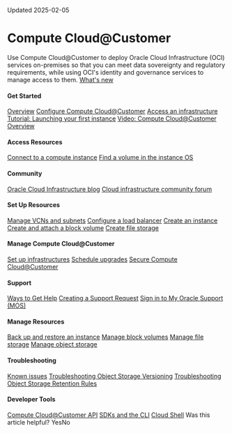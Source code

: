 Updated 2025-02-05
#  Compute Cloud@Customer
Use Compute Cloud@Customer to deploy Oracle Cloud Infrastructure (OCI) services on-premises so that you can meet data sovereignty and regulatory requirements, while using OCI's identity and governance services to manage access to them.
[What's new](https://docs.oracle.com/iaas/releasenotes/services/compute-cloud-at-customer)
#### Get Started
[Overview](https://docs.oracle.com/en-us/iaas/compute-cloud-at-customer/topics/overview/overview-of-compute-cloud-at-customer.htm#overview "Use Compute Cloud@Customer to deploy Oracle Cloud Infrastructure services on-premises, to meet data sovereignty and regulatory requirements, while using OCI's identity and governance services to manage access to them.")
[Configure Compute Cloud@Customer](https://docs.oracle.com/en-us/iaas/compute-cloud-at-customer/topics/infrastructure/configuring-compute-cloud-customer.htm#performing-an-initial-configuration "Before you can use Compute Cloud@Customer, you must prepare your site for the installation of the rack, prepare your tenancy, and initialize the connection of the Compute Cloud@Customer infrastructure to Oracle Cloud Infrastructure.")
[Access an infrastructure](https://docs.oracle.com/en-us/iaas/compute-cloud-at-customer/topics/overview/accessing.htm#accessing "Use the Compute Cloud@Customer Console, CLI, and API to create and manage resources on an infrastructure you have configured and connected to Oracle Cloud Infrastructure.")
[Tutorial: Launching your first instance](https://docs.oracle.com/en-us/iaas/compute-cloud-at-customer/topics/compute/tutorial-launching-your-first-instance.htm#tutorial-launching-your-first-instance "In this tutorial, you'll learn the basic features of Compute Cloud@Customer by performing some guided steps to create and connect to an instance. After your instance is up and running, this tutorial steps you through creating and attaching a block volume to your instance.")
[Video: Compute Cloud@Customer Overview ](https://youtu.be/ZzmsCP-dAZE)
#### Access Resources
[Connect to a compute instance](https://docs.oracle.com/iaas/Content/Compute/Tasks/accessinginstance.htm)
[Find a volume in the instance OS](https://docs.oracle.com/en-us/iaas/compute-cloud-at-customer/topics/block/find-your-volume-in-the-instance.htm#find-volume-in-the-instance "In Compute Cloud@Customer, when a block volume is initially attached to an instance, the instance sees the volume as a new disk, for example: as device /dev/sdb. This procedure describes how to list the disk devices in an instance so that you can find the volume and administer it in the OS.")
#### Community
[Oracle Cloud Infrastructure blog](https://blogs.oracle.com/cloud-infrastructure/)
[Cloud infrastructure community forum](https://community.oracle.com/tech/apps-infra/categories/18430-cloud-infrastructure)
#### Set Up Resources
[Manage VCNs and subnets](https://docs.oracle.com/en-us/iaas/compute-cloud-at-customer/topics/network/managing-vcns-and-subnets.htm#managing-vcns-and-subnets "On Compute Cloud@Customer,")
[Configure a load balancer](https://docs.oracle.com/en-us/iaas/compute-cloud-at-customer/topics/lbaas/load-balancer-as-a-service.htm#load-balancer-as-a-service "On Compute Cloud@Customer, you can configure the Load Balancing service \(LBaaS\) to automatically distribute network traffic.")
[Create an instance](https://docs.oracle.com/en-us/iaas/compute-cloud-at-customer/topics/compute/creating-an-instance.htm#creating-an-instance "On Compute Cloud@Customer, you can create an instance using the Compute Cloud@Customer Console, CLI, and API.")
[Create and attach a block volume](https://docs.oracle.com/en-us/iaas/compute-cloud-at-customer/topics/block/creating-and-attaching-block-volumes.htm#creating-and-attaching-block-volumes "You can create and attach a block volume to an instance to expand the available storage on the instance. The topics in this section describe how to administer the Block Volume Storage service for Compute Cloud@Customer.")
[Create file storage](https://docs.oracle.com/en-us/iaas/compute-cloud-at-customer/topics/file/creating-a-file-system-mount-target-and-export.htm#creating-a-file-system-mount-target-and-export "On Compute Cloud@Customer, you can use this task flow to perform all the tasks that are required to create a file system and make it available for instances.")
#### Manage Compute Cloud@Customer
[Set up infrastructures](https://docs.oracle.com/en-us/iaas/compute-cloud-at-customer/topics/infrastructure/managing-infrastructures.htm#managing-infrastructures "Compute Cloud@Customer infrastructures are the resources in Oracle Cloud Infrastructure that communicate with the corresponding hardware and software in the customer's data center.")
[Schedule upgrades](https://docs.oracle.com/en-us/iaas/compute-cloud-at-customer/topics/infrastructure/managing-upgrade-schedules.htm#managing-upgrade-schedules "Use Upgrade Schedules to define time periods when a Compute Cloud@Customer infrastructure may be upgraded by Oracle.")
[Secure Compute Cloud@Customer](https://docs.oracle.com/en-us/iaas/compute-cloud-at-customer/topics/security/securing_compute_cloud_customer.htm#securing_compute_cloud_customer "Compute Cloud@Customer provides effective and manageable security that enables you to run mission-critical workloads and to store data with confidence.")
#### Support
[Ways to Get Help](https://docs.oracle.com/iaas/Content/GSG/Tasks/contactingsupport.htm)
[Creating a Support Request](https://docs.oracle.com/iaas/Content/GSG/support/create-incident.htm)
[Sign in to My Oracle Support (MOS)](https://support.oracle.com/portal/)
#### Manage Resources
[Back up and restore an instance](https://docs.oracle.com/en-us/iaas/compute-cloud-at-customer/topics/compute/backing-up-and-restoring-an-insance.htm#backing-up-and-restoring-an-insance "On Compute Cloud@Customer, supports backing up and restoring instances. The instance backup is created in an Object Storage bucket. From there, you can copy it to another server in your data center for safekeeping. When needed, you can import the backup into any Compute Cloud@Customer Object Storage bucket, and use it to create instances.")
[Manage block volumes](https://docs.oracle.com/en-us/iaas/compute-cloud-at-customer/topics/block/managing-block-volumes.htm#managing-block-volumes "You can list, edit, move, clone, detach, and delete block volumes on Compute Cloud@Customer.")
[Manage file storage](https://docs.oracle.com/en-us/iaas/compute-cloud-at-customer/topics/file/managing-file-systems.htm#managing-file-systems "On Compute Cloud@Customer, a file system in the File Storage service represents a network file system that's mounted by one or more clients. File systems are associated with a single compartment. File systems must have at least one export in one mount target for any client to mount and use the file system. Data is added to a file system from the client.")
[Manage object storage](https://docs.oracle.com/en-us/iaas/compute-cloud-at-customer/topics/object/object-storage.htm#object-storage "On Compute Cloud@Customer, the Object Storage service provides reliable and cost-efficient data durability.")
#### Troubleshooting
[Known issues](https://docs.oracle.com/en-us/iaas/compute-cloud-at-customer/topics/known-issues/known_issues.htm#known_issues "These known issues have been identified in Compute Cloud@Customer.")
[ Troubleshooting Object Storage Versioning](https://docs.oracle.com/en-us/iaas/compute-cloud-at-customer/topics/object/troubleshooting-versioning.htm#troubleshooting-versioning "Identify and address common issues that can occur while working with object versioning on Compute Cloud@Customer.")
[Troubleshooting Object Storage Retention Rules](https://docs.oracle.com/en-us/iaas/compute-cloud-at-customer/topics/object/troubleshooting-retention-rules.htm#troubleshooting-retention-rules "Identify and address common issues that can occur while working with Object Storage retention rules on Compute Cloud@Customer.")
#### Developer Tools
[Compute Cloud@Customer API](https://docs.oracle.com/iaas/api/#/en/compute-cloud-at-customer/)
[SDKs and the CLI](https://docs.oracle.com/iaas/Content/API/Concepts/sdks.htm)
[Cloud Shell](https://docs.oracle.com/iaas/Content/API/Concepts/devcloudshellintro.htm)
Was this article helpful?
YesNo

